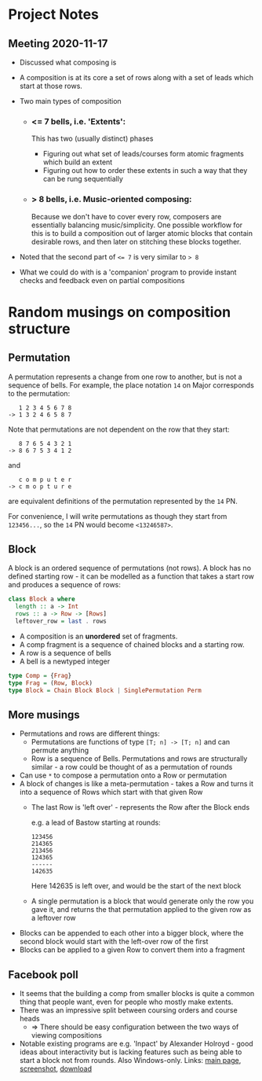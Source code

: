 # Project Notes

## Meeting 2020-11-17
- Discussed what composing is
- A composition is at its core a set of rows along with a set of leads which start at those rows.
- Two main types of composition
  - ### <= 7 bells, i.e. 'Extents':
    
    This has two (usually distinct) phases
    - Figuring out what set of leads/courses form atomic fragments which build an extent
    - Figuring out how to order these extents in such a way that they can be rung sequentially

  - ### > 8 bells, i.e. Music-oriented composing:

    Because we don't have to cover every row, composers are essentially balancing music/simplicity.
    One possible workflow for this is to build a composition out of larger atomic blocks that contain
    desirable rows, and then later on stitching these blocks together.

- Noted that the second part of `<= 7` is very similar to `> 8`
- What we could do with is a 'companion' program to provide instant checks and feedback even on partial
  compositions

# Random musings on composition structure

## Permutation
A permutation represents a change from one row to another, but is not a sequence of bells.  For example,
the place notation `14` on Major corresponds to the permutation:
```
   1 2 3 4 5 6 7 8
-> 1 3 2 4 6 5 8 7
```

Note that permutations are not dependent on the row that they start:
```
   8 7 6 5 4 3 2 1
-> 8 6 7 5 3 4 1 2
```
and
```
   c o m p u t e r
-> c m o p t u r e
```
are equivalent definitions of the permutation represented by the `14` PN.

For convenience, I will write permutations as though they start from `123456...`, so the `14` PN would become
`<13246587>`.

## Block
A block is an ordered sequence of permutations (not rows).  A block has no defined starting row - it can be
modelled as a function that takes a start row and produces a sequence of rows:

```haskell
class Block a where
  length :: a -> Int
  rows :: a -> Row -> [Rows]
  leftover_row = last . rows
```

- A composition is an **unordered** set of fragments.
- A comp fragment is a sequence of chained blocks and a starting row.
- A row is a sequence of bells
- A bell is a newtyped integer

```haskell
type Comp = {Frag}
type Frag = (Row, Block)
type Block = Chain Block Block | SinglePermutation Perm
```

## More musings
- Permutations and rows are different things:
  - Permutations are functions of type `[T; n] -> [T; n]` and can permute anything
  - Row is a sequence of Bells.
  Permutations and rows are structurally similar - a row could be thought of as a permutation
  of rounds
- Can use `*` to compose a permutation onto a Row or permutation
- A block of changes is like a meta-permutation - takes a Row and turns it into a sequence of
  Rows which start with that given Row
  - The last Row is 'left over' - represents the Row after the Block ends

    e.g. a lead of Bastow starting at rounds:
    ```text
    123456
    214365
    213456
    124365
    ------
    142635
    ```

    Here 142635 is left over, and would be the start of the next block

  - A single permutation is a block that would generate only the row you gave it, and returns the
    that permutation applied to the given row as a leftover row
- Blocks can be appended to each other into a bigger block, where the second block would start with
  the left-over row of the first
- Blocks can be applied to a given Row to convert them into a fragment

## Facebook poll
- It seems that the building a comp from smaller blocks is quite a common thing that people want,
  even for people who mostly make extents.
- There was an impressive split between coursing orders and course heads
  - => There should be easy configuration between the two ways of viewing compositions
- Notable existing programs are e.g. 'Inpact' by Alexander Holroyd - good ideas about interactivity
  but is lacking features such as being able to start a block not from rounds.  Also Windows-only.
  Links: [main page](https://www.math.ubc.ca/~holroyd/inpact/help.html),
  [screenshot](https://www.math.ubc.ca/~holroyd/inpact/scrsht.gif),
  [download](https://www.math.ubc.ca/~holroyd/inpact/inpact1_2.zip)
